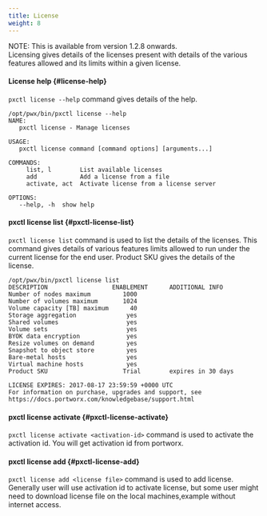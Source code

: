 ```yaml
---
title: License
weight: 8
---
```


NOTE: This is available from version 1.2.8 onwards.  
Licensing gives details of the licenses present with details of the various features allowed and its limits within a given license.

#### License help {#license-help}

`pxctl license --help` command gives details of the help.

```text
/opt/pwx/bin/pxctl license --help
NAME:
   pxctl license - Manage licenses

USAGE:
   pxctl license command [command options] [arguments...]

COMMANDS:
     list, l        List available licenses
     add            Add a license from a file
     activate, act  Activate license from a license server

OPTIONS:
   --help, -h  show help
```

#### pxctl license list {#pxctl-license-list}

`pxctl license list` command is used to list the details of the licenses. This command gives details of various features limits allowed to run under the current license for the end user. Product SKU gives the details of the license.

```text
/opt/pwx/bin/pxctl license list
DESCRIPTION                  ENABLEMENT      ADDITIONAL INFO
Number of nodes maximum         1000
Number of volumes maximum       1024
Volume capacity [TB] maximum      40
Storage aggregation              yes
Shared volumes                   yes
Volume sets                      yes
BYOK data encryption             yes
Resize volumes on demand         yes
Snapshot to object store         yes
Bare-metal hosts                 yes
Virtual machine hosts            yes
Product SKU                     Trial        expires in 30 days

LICENSE EXPIRES: 2017-08-17 23:59:59 +0000 UTC
For information on purchase, upgrades and support, see
https://docs.portworx.com/knowledgebase/support.html
```

#### pxctl license activate {#pxctl-license-activate}

`pxctl license activate <activation-id>` command is used to activate the activation id. You will get activation id from portworx.

#### pxctl license add {#pxctl-license-add}

`pxctl license add <license file>` command is used to add license. Generally user will use activation id to activate license, but some user might need to download license file on the local machines,example without internet access.  


